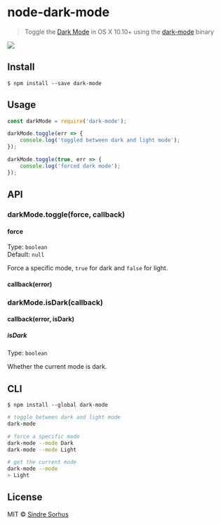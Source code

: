 # node-dark-mode

> Toggle the [Dark Mode](http://www.macworld.co.uk/how-to/mac-software/turn-on-yosemites-dark-mode-on-mac-3534690/) in OS X 10.10+ using the [dark-mode](https://github.com/sindresorhus/dark-mode) binary

![](https://github.com/sindresorhus/dark-mode/raw/master/screenshot.gif)


## Install

```
$ npm install --save dark-mode
```


## Usage

```js
const darkMode = require('dark-mode');

darkMode.toggle(err => {
	console.log('toggled between dark and light mode');
});

darkMode.toggle(true, err => {
	console.log('forced dark mode');
});
```


## API

### darkMode.toggle(force, callback)

#### force

Type: `boolean`  
Default: `null`

Force a specific mode, `true` for dark and `false` for light.

#### callback(error)

### darkMode.isDark(callback)

#### callback(error, isDark)

##### isDark

Type: `boolean`  

Whether the current mode is dark.


## CLI

```
$ npm install --global dark-mode
```

```sh
# toggle between dark and light mode
dark-mode

# force a specific mode
dark-mode --mode Dark
dark-mode --mode Light

# get the current mode
dark-mode --mode
> Light
```


## License

MIT © [Sindre Sorhus](http://sindresorhus.com)
